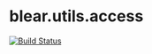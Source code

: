 # blear.utils.access

[![Build Status][travis-img]][travis-url] 

[travis-img]: https://travis-ci.org/blearjs/blear.utils.access.svg?branch=master
[travis-url]: https://travis-ci.org/blearjs/blear.utils.access

